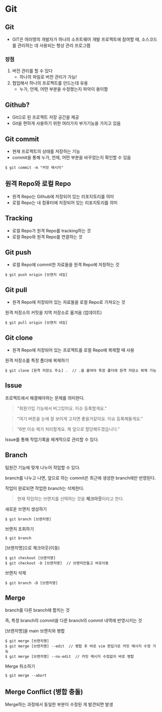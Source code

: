 # Git

## Git
- GIT은 여러명의 개발자가 하나의 소프트웨어 개발 프로젝트에 참여할 때, 소스코드를 관리하는 데 사용되는 형상 관리 프로그램



### 장점
1. 버전 관리를 할 수 있다
	- 하나의 파일로 버전 관리가 가능!
2. 협업해서 하나의 프로젝트를 만드는데 유용
	- 누가, 언제, 어떤 부분을 수정했는지 파악이 용이함



## Github?
- Git으로 된 프로젝트 저장 공간을 제공
- Git을 편하게 사용하기 위한 여러가지 부가기능을 가지고 있음



## Git commit
- 현재 프로젝트의 상태를 저장하는 기능
- commit을 통해 누가, 언제, 어떤 부분을 바꾸었는지 확인할 수 있음


```
$ git commit -m "커밋 메시지"
```

## 원격 Repo와 로컬 Repo
- 원격 Repo는 Github에 저장되어 있는 리포지토리를 의미
- 로컬 Repo는 내 컴퓨터에 저장되어 있는 리포지토리를 의미



## Tracking
- 로컬 Repo가 원격 Repo를 tracking하는 것
- 로컬 Repo와 원격 Repo를 연결하는 것



## Git push
- 로컬 Repo에 commit한 자료들을 원격 Repo에 저장하는 것
```
$ git push origin [브랜치 네임]
```

## Git pull
- 원격 Repo에 저장되어 있는 자료들을 로컬 Repo로 가져오는 것

원격 저장소의 커밋을 지역 저장소로 옮겨옴 (업데이트)
```
$ git pull origin [브랜치 네임]
```

## Git clone
- 원격 Repo에 저장되어 있는 프로젝트를 로컬 Repo에 복제할 때 사용


원격 저장소를 특정 폴더에 복제하기
```
$ git clone [원격 저장소 주소] .  // .을 붙여야 특정 폴더에 원격 저장소 복제 가능
```


## Issue
프로젝트에서 해결해야하는 문제를 의미한다. 

> "회원가입 기능에서 버그있어요. 이슈 등록할게요."

> "여기 버튼을 눈에 잘 보이게 고치면 좋을거같아요. 이슈 등록해둘게요."

> "6번 이슈 제가 처리할게요. 제 앞으로 할당해두겠습니다."

Issue를 통해 작업기록을 체계적으로 관리할 수 있다.


## Branch
팀원간 기능에 맞게 나누어 작업할 수 있다.

branch를 나누고 나면, 앞으로 하는 commit은 최근에 생성한 branch에만 반영된다.

작업이 완료되면 작업한 branch는 삭제한다.
>현재 작업하는 브랜치를 선택하는 것을 **체크아웃**이라고 한다.

새로운 브랜치 생성하기
```
$ git branch [브랜치명]
```


브랜치 조회하기
```
$ git branch
```

[브랜치명]으로 체크아웃(이동)
```
$ git checkout [브랜치명]
$ git checkout -b [브랜치명]  // 브랜치만들고 바로이동
```


브랜치 삭제
```
$ git branch -D [브랜치명]
```


## Merge
branch를 다른 branch에 합치는 것

즉, 특정 branch의 commit을 다른 branch의 commit 내역에 반영시키는 것



[브랜치명]을 main 브랜치와 병합
```
$ git merge [브랜치명]
$ git merge [브랜치명] --edit  // 병합 후 바로 vim 편집기로 커밋 메시지 수정 가능
$ git merge [브랜치명] --no-edit  // 커밋 메시지 수정없이 바로 병합
```
Merge 취소하기
```
$ git merge --abort
```

## Merge Conflict (병합 충돌)
Merge하는 과정에서 동일한 부분이 수정된 게 발견되면 발생
